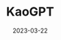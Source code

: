 ---
title: "KaoGPT"
collection: publications
permalink: /publication/2023-03-22-KaoGPT
excerpt: 'This paper was written as the final project of ECE C147. This paper explores different architectures for text generation mimicating the tone of professor Jonathan Kao'
date: 2023-03-22
venue: 'Journal 1'
paperurl: 'http://hametar0u.github.io/files/KaoGPT.pdf'
# citation: 'Your Name, You. (2009). &quot;Paper Title Number 1.&quot; <i>Journal 1</i>. 1(1).'
---